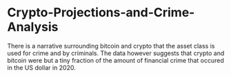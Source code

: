 # Crypto-Projections-and-Crime-Analysis

There is a narrative surrounding bitcoin and crypto that the asset class is used for crime and by criminals.  The data however suggests that crypto and bitcoin were but a tiny fraction of the amount of financial crime that occured in the US dollar in 2020.



